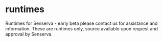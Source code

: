 # runtimes
Runtimes for Senserva - early beta please contact us for assistance and information.    These are runtimes only, source available upon request and approval by Senserva.
